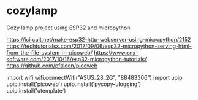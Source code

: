 # cozylamp
Cozy lamp project using ESP32 and micropython

https://icircuit.net/make-esp32-http-webserver-using-micropython/2152
https://techtutorialsx.com/2017/09/06/esp32-micropython-serving-html-from-the-file-system-in-picoweb/
https://www.cnx-software.com/2017/10/16/esp32-micropython-tutorials/
https://github.com/pfalcon/picoweb

import wifi
wifi.connectWifi("ASUS_28_2G", "88483306")
import upip
upip.install('picoweb')
upip.install('pycopy-ulogging')
upip.install('utemplate')